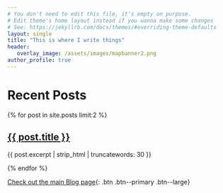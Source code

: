 ```yaml
---
# You don't need to edit this file, it's empty on purpose.
# Edit theme's home layout instead if you wanna make some changes
# See: https://jekyllrb.com/docs/themes/#overriding-theme-defaults
layout: single
title: "This is where I write things"
header:
   overlay_image: /assets/images/mapbanner2.png
author_profile: true
---
```

# Recent Posts


{% for post in site.posts limit:2 %}
<article class="post">
    <h2><a href="{{ post.url | relative_url }}">{{ post.title }}</a></h2>
    <p>{{ post.excerpt | strip_html | truncatewords: 30 }}</p>
  </article>
{% endfor %}

[Check out the main Blog page](/blog/index.html){: .btn .btn--primary .btn--large}
